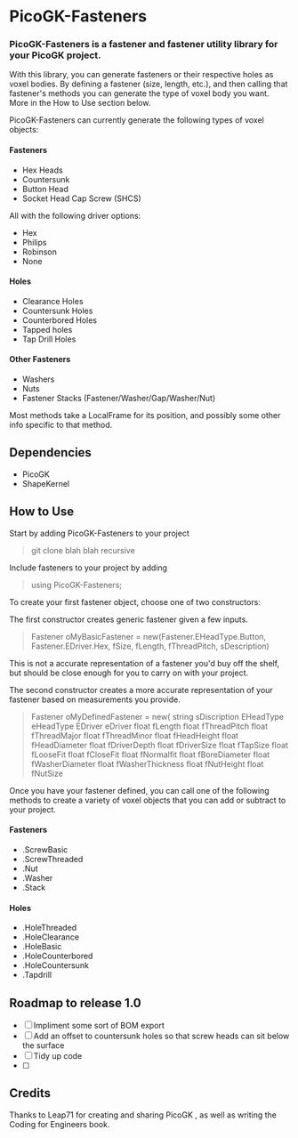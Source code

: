 # PicoGK-Fasteners 

### PicoGK-Fasteners is a fastener and fastener utility library for your PicoGK project.

With this library, you can generate fasteners or their respective holes as voxel bodies. By defining a fastener (size, length, etc.), and then calling that fastener's methods you can generate the type of voxel body you want. More in the How to Use section below.

PicoGK-Fasteners can currently generate the following types of voxel objects:
 
#### Fasteners
- Hex Heads 
- Countersunk 
- Button Head 
- Socket Head Cap Screw (SHCS)

All with the following driver options:
- Hex
- Philips
- Robinson
- None

#### Holes 
- Clearance Holes 
- Countersunk Holes
- Counterbored Holes
- Tapped holes
- Tap Drill Holes

#### Other Fasteners 
- Washers 
- Nuts 
- Fastener Stacks (Fastener/Washer/Gap/Washer/Nut)

Most methods take a LocalFrame for its position, and possibly some other info specific to that method. 

## Dependencies
 - PicoGK
 - ShapeKernel

## How to Use 

Start by adding PicoGK-Fasteners to your project
 
> git clone blah blah recursive 

Include fasteners to your project by adding 
> using PicoGK-Fasteners;

To create your first fastener object, choose one of two constructors:

The first constructor creates generic fastener given a few inputs.

> Fastener oMyBasicFastener = new(Fastener.EHeadType.Button, Fastener.EDriver.Hex, fSize, fLength, fThreadPitch, sDescription)

This is not a accurate representation of a fastener you'd buy off the shelf, but should be close enough for you to carry on with your  project.

The second constructor creates a more accurate representation of your fastener based on measurements you provide.

> Fastener oMyDefinedFastener = new(
            string sDiscription 
            EHeadType eHeadType
            EDriver eDriver 
            float fLength 
            float fThreadPitch
            float fThreadMajor
            float fThreadMinor
            float fHeadHeight
            float fHeadDiameter
            float fDriverDepth
            float fDriverSize
            float fTapSize 
            float fLooseFit
            float fCloseFit
            float fNormalfit
            float fBoreDiameter 
            float fWasherDiameter 
            float fWasherThickness 
            float fNutHeight 
            float fNutSize 

Once you have your fastener defined, you can call one of the following methods to create a variety of voxel objects that you can add or subtract to your project.

#### Fasteners

- .ScrewBasic
- .ScrewThreaded
- .Nut
- .Washer
- .Stack 

#### Holes

- .HoleThreaded
- .HoleClearance
- .HoleBasic
- .HoleCounterbored
- .HoleCountersunk
- .Tapdrill


## Roadmap to release 1.0

- [ ] Impliment some sort of BOM export
- [ ] Add an offset to countersunk holes so that screw heads can sit below the surface
- [ ] Tidy up code 
- [ ] 


## Credits
Thanks to Leap71 for creating and sharing PicoGK , as well as writing the Coding for Engineers book.



